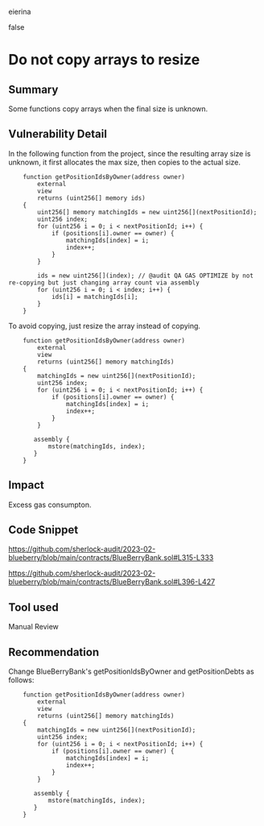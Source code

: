 eierina

false

# Do not copy arrays to resize

## Summary

Some functions copy arrays when the final size is unknown.

## Vulnerability Detail

In the following function from the project, since the resulting array size is unknown, it first allocates the max size, then copies to the actual size.

```solidity
    function getPositionIdsByOwner(address owner)
        external
        view
        returns (uint256[] memory ids)
    {
        uint256[] memory matchingIds = new uint256[](nextPositionId);
        uint256 index;
        for (uint256 i = 0; i < nextPositionId; i++) {
            if (positions[i].owner == owner) {
                matchingIds[index] = i;
                index++;
            }
        }

        ids = new uint256[](index); // @audit QA GAS OPTIMIZE by not re-copying but just changing array count via assembly
        for (uint256 i = 0; i < index; i++) {
            ids[i] = matchingIds[i];
        }
    }
```

To avoid copying, just resize the array instead of copying.

```solidity
    function getPositionIdsByOwner(address owner)
        external
        view
        returns (uint256[] memory matchingIds)
    {
        matchingIds = new uint256[](nextPositionId);
        uint256 index;
        for (uint256 i = 0; i < nextPositionId; i++) {
            if (positions[i].owner == owner) {
                matchingIds[index] = i;
                index++;
            }
        }

       assembly {
           mstore(matchingIds, index);
       }
    }
```

## Impact

Excess gas consumpton.

## Code Snippet

https://github.com/sherlock-audit/2023-02-blueberry/blob/main/contracts/BlueBerryBank.sol#L315-L333

https://github.com/sherlock-audit/2023-02-blueberry/blob/main/contracts/BlueBerryBank.sol#L396-L427

## Tool used

Manual Review

## Recommendation

Change BlueBerryBank's getPositionIdsByOwner and getPositionDebts as follows:

```solidity
    function getPositionIdsByOwner(address owner)
        external
        view
        returns (uint256[] memory matchingIds)
    {
        matchingIds = new uint256[](nextPositionId);
        uint256 index;
        for (uint256 i = 0; i < nextPositionId; i++) {
            if (positions[i].owner == owner) {
                matchingIds[index] = i;
                index++;
            }
        }

       assembly {
           mstore(matchingIds, index);
       }
    }
```
